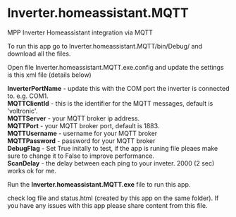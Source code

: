 # Inverter.homeassistant.MQTT
MPP Inverter Homeassistant integration via MQTT

To run this app go to Inverter.homeassistant.MQTT/bin/Debug/ and download all the files.

Open file Inverter.homeassistant.MQTT.exe.config and update the settings is this xml file (details below)

<b>InverterPortName</b> - update this with the COM port the inverter is connected to. e.g. COM1.<br/>
<b>MQTTClientId</b> - this is the identifier for the MQTT messages, default is 'voltronic'.<br/>
<b>MQTTServer</b> - your MQTT broker ip address.<br/>
<b>MQTTPort</b> - your MQTT broker port, default is 1883.<br/>
<b>MQTTUsername</b> - username for your MQTT broker<br/>
<b>MQTTPassword</b> - password for your MQTT broker<br/>
<b>DebugFlag</b> - Set True initally to test, if the app is runing file pleaes make sure to change it to False to improve performance.<br/>
<b>ScanDelay</b> - the delay between each ping to your inveter. 2000 (2 sec) works ok for me.<br/>

Run the <b>Inverter.homeassistant.MQTT.exe</b> file to run this app.

check log file and status.html (created by this app on the same folder). If you have any issues with this app please share content from this file.

